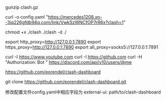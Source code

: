 gunzip clash.gz


curl -o config.yaml "https://mercedes1208.xn--3iq226gfdb94q.com/link/VwkSzWNCfOP7rR6x?clash=1"


chmod +x ./clash
./clash -d ./

export http_proxy=http://127.0.0.1:7890
export https_proxy=http://127.0.0.1:7890
export all_proxy=socks5://127.0.0.1:7891

curl -I https://www.youtube.com
curl -I https://github.com
curl -H "Authorization: Bot <token>" https://discord.com/api/v10/users/@me



https://github.com/eorendel/clash-dashboard

git clone https://github.com/eorendel/clash-dashboard.git 

修改配置文件config.yaml中相应字段为 external-ui: path/to/clash-dashboard